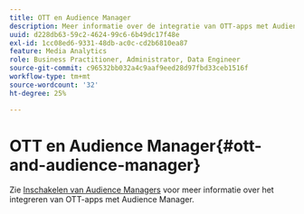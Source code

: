 ```yaml
---
title: OTT en Audience Manager
description: Meer informatie over de integratie van OTT-apps met Audience Manager.
uuid: d228db63-59c2-4624-99c6-6b49dc17f48e
exl-id: 1cc08ed6-9331-48db-ac0c-cd2b6810ea87
feature: Media Analytics
role: Business Practitioner, Administrator, Data Engineer
source-git-commit: c96532bb032a4c9aaf9eed28d97fbd33ceb1516f
workflow-type: tm+mt
source-wordcount: '32'
ht-degree: 25%

---
```


# OTT en Audience Manager{#ott-and-audience-manager}

Zie [Inschakelen van Audience Managers](/help/intro-to-ava/am-enablement.md) voor meer informatie over het integreren van OTT-apps met Audience Manager.
